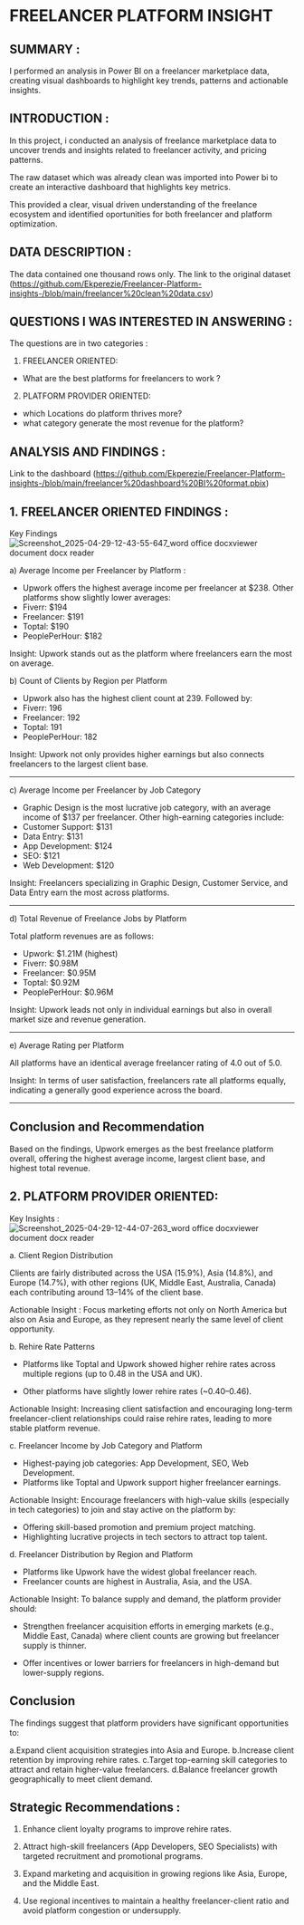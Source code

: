 # FREELANCER PLATFORM INSIGHT
## SUMMARY :
I performed an analysis in Power BI on a freelancer marketplace data, creating visual dashboards to highlight key trends, patterns and actionable insights. 
## INTRODUCTION :
In this project, i conducted an analysis of freelance marketplace data to uncover trends and insights related to freelancer activity, and pricing patterns. 

The raw dataset which was already clean was imported  into Power bi to create an interactive dashboard that highlights key metrics.

This provided a clear, visual driven understanding of the freelance ecosystem and identified oportunities for both freelancer and platform optimization.

## DATA DESCRIPTION :
The data contained one thousand rows only.
The link to the original dataset (https://github.com/Ekperezie/Freelancer-Platform-insights-/blob/main/freelancer%20clean%20data.csv)

## QUESTIONS I WAS INTERESTED IN ANSWERING :
The questions are in two categories :
1. FREELANCER ORIENTED:
- What are the best platforms for freelancers to work ?
2. PLATFORM PROVIDER ORIENTED:
- which Locations do platform thrives more?
- what category  generate the most revenue for the platform?


## ANALYSIS AND FINDINGS :
Link to the dashboard (https://github.com/Ekperezie/Freelancer-Platform-insights-/blob/main/freelancer%20dashboard%20BI%20format.pbix)
## 1. FREELANCER ORIENTED FINDINGS :
Key Findings
![Screenshot_2025-04-29-12-43-55-647_word office docxviewer document docx reader](https://github.com/user-attachments/assets/9ad62731-7135-49db-a93a-5f59ccf16151)

a) Average Income per Freelancer by Platform :

- Upwork offers the highest average income per freelancer at $238.
Other platforms show slightly lower averages:
- Fiverr: $194
- Freelancer: $191
- Toptal: $190
- PeoplePerHour: $182

Insight:
Upwork stands out as the platform where freelancers earn the most on average.


b) Count of Clients by Region per Platform
- Upwork also has the highest client count at 239.
Followed by:
- Fiverr: 196
- Freelancer: 192
- Toptal: 191
- PeoplePerHour: 182

Insight:
Upwork not only provides higher earnings but also connects freelancers to the largest client base.


---

c) Average Income per Freelancer by Job Category

- Graphic Design is the most lucrative job category, with an average income of $137 per freelancer.
Other high-earning categories include:
- Customer Support: $131
- Data Entry: $131
- App Development: $124
- SEO: $121
- Web Development: $120

Insight:
Freelancers specializing in Graphic Design, Customer Service, and Data Entry earn the most across platforms.

---

d) Total Revenue of Freelance Jobs by Platform

Total platform revenues are as follows:
- Upwork: $1.21M (highest)
- Fiverr: $0.98M
- Freelancer: $0.95M
- Toptal: $0.92M
- PeoplePerHour: $0.96M

Insight:
Upwork leads not only in individual earnings but also in overall market size and revenue generation.

---

e) Average Rating per Platform

All platforms have an identical average freelancer rating of 4.0 out of 5.0.


Insight:
In terms of user satisfaction, freelancers rate all platforms equally, indicating a generally good experience across the board.


---
 ## Conclusion and Recommendation

Based on the findings, Upwork emerges as the best freelance platform overall, offering the highest average income, largest client base, and highest total revenue.


## 2. PLATFORM PROVIDER ORIENTED:
Key Insights :
![Screenshot_2025-04-29-12-44-07-263_word office docxviewer document docx reader](https://github.com/user-attachments/assets/fdbf0757-f2af-4204-95a2-40e0bc62f220)

a. Client Region Distribution

Clients are fairly distributed across the USA (15.9%), Asia (14.8%), and Europe (14.7%), with other regions (UK, Middle East, Australia, Canada) each contributing around 13–14% of the client base.

Actionable Insight :
Focus marketing efforts not only on North America but also on Asia and Europe, as they represent nearly the same level of client opportunity.


b. Rehire Rate Patterns

- Platforms like Toptal and Upwork showed higher rehire rates across multiple regions (up to 0.48 in the USA and UK).

- Other platforms have slightly lower rehire rates (~0.40–0.46).

Actionable Insight:
Increasing client satisfaction and encouraging long-term freelancer-client relationships could raise rehire rates, leading to more stable platform revenue. 


c. Freelancer Income by Job Category and Platform

- Highest-paying job categories: App Development, SEO, Web Development.
- Platforms like Toptal and Upwork support higher freelancer earnings.

Actionable Insight:
Encourage freelancers with high-value skills (especially in tech categories) to join and stay active on the platform by:

- Offering skill-based promotion and premium project matching.
- Highlighting lucrative projects in tech sectors to attract top talent.


d. Freelancer Distribution by Region and Platform

- Platforms like Upwork have the widest global freelancer reach.
- Freelancer counts are highest in Australia, Asia, and the USA.

Actionable Insight:
To balance supply and demand, the platform provider should:

- Strengthen freelancer acquisition efforts in emerging markets (e.g., Middle East, Canada) where client counts are growing but freelancer supply is thinner.

- Offer incentives or lower barriers for freelancers in high-demand but lower-supply regions.



## Conclusion

The findings suggest that platform providers have significant opportunities to:

a.Expand client acquisition strategies into Asia and Europe.
b.Increase client retention by improving rehire rates.
c.Target top-earning skill categories to attract and retain higher-value freelancers.
d.Balance freelancer growth geographically to meet client demand.



## Strategic Recommendations :

1. Enhance client loyalty programs to improve rehire rates.

2. Attract high-skill freelancers (App Developers, SEO Specialists) with targeted recruitment and promotional programs.

3. Expand marketing and acquisition in growing regions like Asia, Europe, and the Middle East.

4. Use regional incentives to maintain a healthy freelancer-client ratio and avoid platform congestion or undersupply.
